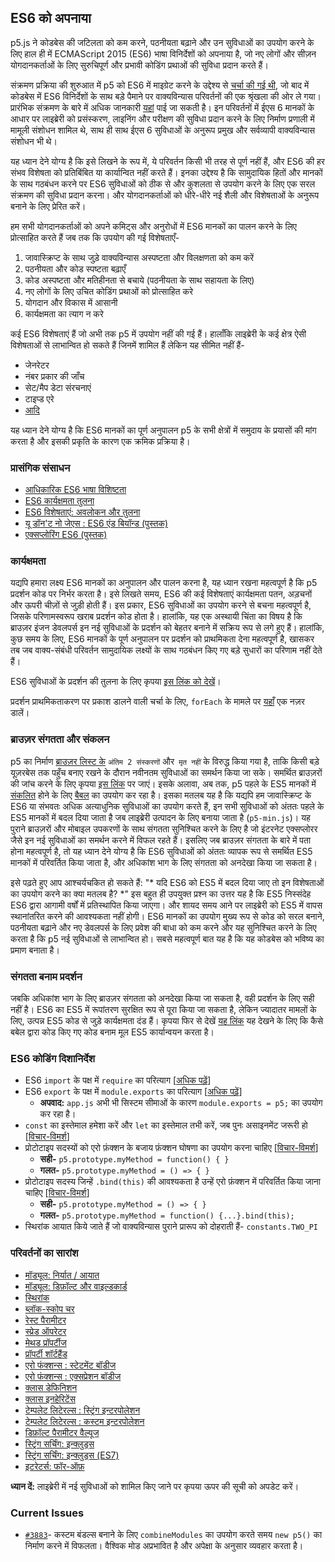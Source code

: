 ## ES6 को अपनाया
p5.js ने कोडबेस की जटिलता को कम करने, पठनीयता बढ़ाने और उन सुविधाओं का उपयोग करने के लिए हाल ही में ECMAScript 2015 (ES6) भाषा विनिर्देशों को अपनाया है, जो नए लोगों और सीज़न योगदानकर्ताओं के लिए सुरुचिपूर्ण और प्रभावी कोडिंग प्रथाओं की सुविधा प्रदान करते हैं।

संक्रमण प्रक्रिया की शुरुआत में p5 को ES6 में माइग्रेट करने के उद्देश्य से [चर्चा की गई थी](https://github.com/processing/p5.js/issues/3758), जो बाद में कोडबेस में ES6 विनिर्देशों के साथ बड़े पैमाने पर वाक्यविन्यास परिवर्तनों की एक श्रृंखला की ओर ले गया। प्रारंभिक संक्रमण के बारे में अधिक जानकारी [यहां](https://github.com/processing/p5.js/pull/3874) पाई जा सकती है। इन परिवर्तनों में ईएस 6 मानकों के आधार पर लाइब्रेरी को प्रसंस्करण, लाइनिंग और परीक्षण की सुविधा प्रदान करने के लिए निर्माण प्रणाली में मामूली संशोधन शामिल थे, साथ ही साथ ईएस 6 सुविधाओं के अनुरूप प्रमुख और सर्वव्यापी वाक्यविन्यास संशोधन भी थे।

यह ध्यान देने योग्य है कि इसे लिखने के रूप में, ये परिवर्तन किसी भी तरह से पूर्ण नहीं हैं, और ES6 की हर संभव विशेषता को प्रतिबिंबित या कार्यान्वित नहीं करते हैं। इनका उद्देश्य है कि सामुदायिक हितों और मानकों के साथ गठबंधन करने पर ES6 सुविधाओं को ठीक से और कुशलता से उपयोग करने के लिए एक सरल संक्रमण की सुविधा प्रदान करना। और योगदानकर्ताओं को धीरे-धीरे नई शैली और विशेषताओं के अनुरूप बनाने के लिए प्रेरित करें।

हम सभी योगदानकर्ताओं को अपने कमिट्स और अनुरोधों में ES6 मानकों का पालन करने के लिए प्रोत्साहित करते हैं जब तक कि उपयोग की गई विशेषताएँ-
1. जावास्क्रिप्ट के साथ जुड़े वाक्यविन्यास अस्पष्टता और विलक्षणता को कम करें
2. पठनीयता और कोड स्पष्टता बढ़ाएँ
3. कोड अस्पष्टता और मतिहीनता से बचाये (पठनीयता के साथ सहायता के लिए)
4. नए लोगों के लिए उचित कोडिंग प्रथाओं को प्रोत्साहित करे
5. योगदान और विकास में आसानी
6. कार्यक्षमता का त्याग न करे

कई ES6 विशेषताएं हैं जो अभी तक p5 में उपयोग नहीं की गई हैं। हालाँकि लाइब्रेरी के कई क्षेत्र ऐसी विशेषताओं से लाभान्वित हो सकते हैं जिनमें शामिल हैं लेकिन यह सीमित नहीं हैं-
- जेनरेटर
- नंबर प्रकार की जाँच
- सेट/मैप डेटा संरचनाएं
- टाइप्ड एरे
- [आदि](http://es6-features.org/)

यह ध्यान देने योग्य है कि ES6 मानकों का पूर्ण अनुपालन p5 के सभी क्षेत्रों में समुदाय के प्रयासों की मांग करता है और इसकी प्रकृति के कारण एक क्रमिक प्रक्रिया है।

### प्रासंगिक संसाधन
- [आधिकारिक ES6 भाषा विशिष्टता](https://www.ecma-international.org/ecma-262/6.0/)
- [ES6 कार्यक्षमता तुलना](http://incaseofstairs.com/six-speed/)
- [ES6 विशेषताएं: अवलोकन और तुलना](http://es6-features.org/)
- [यू डॉन'ट नो जेएस : ES6 एंड बियॉन्ड  (पुस्तक)](https://github.com/getify/You-Dont-Know-JS/tree/main/es6%20%26%20beyond)
- [एक्सप्लोरिंग ES6 (पुस्तक)](https://exploringjs.com/es6/)

### कार्यक्षमता
यद्यपि हमारा लक्ष्य ES6 मानकों का अनुपालन और पालन करना है, यह ध्यान रखना महत्वपूर्ण है कि p5 प्रदर्शन कोड पर निर्भर करता है। इसे लिखते समय, ES6 की कई विशेषताएं कार्यक्षमता पतन, अड़चनों और ऊपरी चीज़ों से जुड़ी होती हैं। इस प्रकार, ES6 सुविधाओं का उपयोग करने से बचना महत्वपूर्ण है, जिसके परिणामस्वरूप खराब प्रदर्शन कोड होता है। हालांकि, यह एक अस्थायी चिंता का विषय है कि ब्राउज़र इंजन डेवलपर्स इन नई सुविधाओं के प्रदर्शन को बेहतर बनाने में सक्रिय रूप से लगे हुए हैं। हालांकि, कुछ समय के लिए, ES6 मानकों के पूर्ण अनुपालन पर प्रदर्शन को प्राथमिकता देना महत्वपूर्ण है, खासकर तब जब वाक्य-संबंधी परिवर्तन सामुदायिक लक्ष्यों के साथ गठबंधन किए गए बड़े सुधारों का परिणाम नहीं देते हैं। 

ES6 सुविधाओं के प्रदर्शन की तुलना के लिए कृपया [इस लिंक को देखें](http://incaseofstairs.com/six-speed/)।

प्रदर्शन प्राथमिकताकरण पर प्रकाश डालने वाली चर्चा के लिए, `forEach` के मामले पर [यहाँ](https://github.com/processing/p5.js/issues/3758#issuecomment-507922753) एक नज़र डालें।


### ब्राउज़र संगतता और संकलन

p5 का निर्माण [ब्राउज़र लिस्ट के](https://github.com/browserslist/browserslist) `अंतिम 2 संस्करणों` और` मृत नहीं` के विरुद्ध किया गया है, ताकि किसी बड़े यूज़रबेस तक पहुँच बनाए रखने के दौरान नवीनतम सुविधाओं का समर्थन किया जा सके। समर्थित ब्राउज़रों की जांच करने के लिए कृपया [इस लिंक](https://browserl.ist/?q=last+2+versions) पर जाएं। इसके अलावा, अब तक, p5 पहले के ES5 मानकों में [संकलित](https://en.wikipedia.org/wiki/Source-to-source_compiler) होने के लिए [बैबल](https://babeljs.io/) का उपयोग कर रहा है। इसका मतलब यह है कि यद्यपि हम जावास्क्रिप्ट के ES6 या संभवतः अधिक अत्याधुनिक सुविधाओं का उपयोग करते हैं, इन सभी सुविधाओं को अंततः पहले के ES5 मानकों में बदल दिया जाता है जब लाइब्रेरी उत्पादन के लिए बनाया जाता है (`p5-min.js`)। यह पुराने ब्राउज़रों और मोबाइल उपकरणों के साथ संगतता सुनिश्चित करने के लिए है जो इंटरनेट एक्सप्लोरर जैसे इन नई सुविधाओं का समर्थन करने में विफल रहते हैं। इसलिए जब ब्राउज़र संगतता के बारे में पता होना महत्वपूर्ण है, तो यह ध्यान देने योग्य है कि ES6 सुविधाओं को अंततः व्यापक रूप से समर्थित ES5 मानकों में परिवर्तित किया जाता है, और अधिकांश भाग के लिए संगतता को अनदेखा किया जा सकता है। 

इसे पढ़ते हुए आप आश्चर्यचकित हो सकते हैं: "* यदि ES6 को ES5 में बदल दिया जाए तो इन विशेषताओं का उपयोग करने का क्या मतलब है? *" इस बहुत ही उपयुक्त प्रश्न का उत्तर यह है कि ES5 निस्संदेह ES6 द्वारा आगामी वर्षों में प्रतिस्थापित किया जाएगा। और शायद समय आने पर लाइब्रेरी को ES5 में वापस स्थानांतरित करने की आवश्यकता नहीं होगी। ES6 मानकों का उपयोग मुख्य रूप से कोड को सरल बनाने, पठनीयता बढ़ाने और नए डेवलपर्स के लिए प्रवेश की बाधा को कम करने और यह सुनिश्चित करने के लिए करता है कि p5 नई सुविधाओं से लाभान्वित हो। सबसे महत्वपूर्ण बात यह है कि यह कोडबेस को भविष्य का प्रमाण बनाता है।

### संगतता बनाम प्रदर्शन

जबकि अधिकांश भाग के लिए ब्राउज़र संगतता को अनदेखा किया जा सकता है, वही प्रदर्शन के लिए सही नहीं है। ES6 का ES5 में रूपांतरण सुरक्षित रूप से पूरा किया जा सकता है, लेकिन ज्यादातर मामलों के लिए, उत्पन्न ES5 कोड से जुड़े कार्यक्षमता दंड हैं। कृपया फिर से देखें [यह लिंक](http://incaseofstairs.com/six-speed/) यह देखने के लिए कि कैसे बबेल द्वारा कोड किए गए कोड बनाम मूल ES5 कार्यान्वयन करता है।

### ES6 कोडिंग दिशानिर्देश
- ES6 `import` के पक्ष में `require` का परित्याग [[अधिक पढ़ें](https://exploringjs.com/es6/ch_modules.html#sec_importing-exporting-details)]
- ES6 `export` के पक्ष में `module.exports` का परित्याग [[अधिक पढ़ें](https://exploringjs.com/es6/ch_modules.html#sec_importing-exporting-details)]
  - **अपवाद:** `app.js` अभी भी सिस्टम सीमाओं के कारण `module.exports = p5;` का उपयोग कर रहा है।
- `const` का इस्तेमाल हमेशा करें और `let` का इस्तेमाल तभी करें, जब पुनः असाइनमेंट जरूरी हो [[विचार-विमर्श](https://github.com/processing/p5.js/issues/3877)]
- प्रोटोटाइप सदस्यों को एरो फ़ंक्शन के बजाय फ़ंक्शन घोषणा का उपयोग करना चाहिए [[विचार-विमर्श](https://github.com/processing/p5.js/issues/3875)]
  - **सही-** `p5.prototype.myMethod = function() { }`
  - **गलत-** `p5.prototype.myMethod = () => { }`
- प्रोटोटाइप सदस्य जिन्हें `.bind(this)` की आवश्यकता है उन्हें एरो फ़ंक्शन में परिवर्तित किया जाना चाहिए [[विचार-विमर्श](https://github.com/processing/p5.js/issues/3875)]
  - **सही-** `p5.prototype.myMethod = () => { }`
  - **गलत-** `p5.prototype.myMethod = function() {...}.bind(this);`
- स्थिरांक आयात किये जाते हैं जो वाक्यविन्यास पुराने प्रारूप को दोहराती हैं- `constants.TWO_PI`


### परिवर्तनों का सारांश
- [मॉड्यूल: निर्यात / आयात](http://es6-features.org/#ValueExportImport)
- [मॉड्यूल: डिफ़ॉल्ट और वाइल्डकार्ड](http://es6-features.org/#ValueExportImport)
- [स्थिरांक](http://es6-features.org/#Constants)
- [ब्लॉक-स्कोप चर](http://es6-features.org/#BlockScopedVariables)
- [रेस्ट पैरामीटर](http://es6-features.org/#RestParameter)
- [स्प्रेड ऑपरेटर ](http://es6-features.org/#SpreadOperator)
- [मेथड प्रॉपर्टीज](http://es6-features.org/#MethodProperties)
- [प्रॉपर्टी शॉर्टहैंड](http://es6-features.org/#PropertyShorthand)
- [एरो फंक्शन्स : स्टेटमेंट बॉडीज](http://es6-features.org/#StatementBodies)
- [एरो फंक्शन्स : एक्सप्रेशन बॉडीज](http://es6-features.org/#ExpressionBodies)
- [क्लास डेफिनिशन](http://es6-features.org/#ClassDefinition)
- [क्लास इनहेरिटेंस](http://es6-features.org/#ClassInheritance)
- [टेम्पलेट लिटेरल्स : स्ट्रिंग इन्टरपोलेशन](http://es6-features.org/#StringInterpolation)
- [टेम्पलेट लिटेरल्स : कस्टम इन्टरपोलेशन  ](http://es6-features.org/#CustomInterpolation)
- [डिफ़ॉल्ट पैरामीटर वैल्यूज](http://es6-features.org/#DefaultParameterValues)
- [स्ट्रिंग सर्चिंग: इन्क्लुड्स](http://es6-features.org/#StringSearching)
- [स्ट्रिंग सर्चिंग: इन्क्लुड्स (ES7)](https://developer.mozilla.org/en-US/docs/Web/JavaScript/Reference/Global_Objects/Array/includes)
- [इटरेटर्स: फॉर-ऑफ़](http://es6-features.org/#IteratorForOfOperator)

**ध्यान दें:** लाइब्रेरी में नई सुविधाओं को शामिल किए जाने पर कृपया ऊपर की सूची को अपडेट करें।

 ### Current Issues
- [`#3883`](https://github.com/processing/p5.js/issues/3883)- कस्टम बंडल्स बनाने के लिए `combineModules` का उपयोग करते समय `new p5()` का निर्माण करने में विफलता। वैश्विक मोड अप्रभावित है और अपेक्षा के अनुसार व्यवहार करता है।
